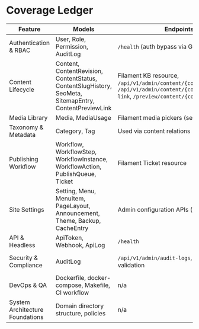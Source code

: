 # Coverage Ledger

| Feature | Models | Endpoints | Tests |
| --- | --- | --- | --- |
| Authentication & RBAC | User, Role, Permission, AuditLog | `/health` (auth bypass via Gate) | `RbacPolicyTest`, `AuthPermissionTest`, `HealthCheckTest` |
| Content Lifecycle | Content, ContentRevision, ContentStatus, ContentSlugHistory, SeoMeta, SitemapEntry, ContentPreviewLink | Filament KB resource, `/api/v1/admin/content/{content}/autosave`, `/api/v1/admin/content/{content}/preview-link`, `/preview/content/{content}/{token}` | `KnowledgeBaseCrudTest`, `TenancyScopeTest`, `ContentAutoSaveTest`, `ContentPreviewTest` |
| Media Library | Media, MediaUsage | Filament media pickers (service layer) | `FactoryTest` |
| Taxonomy & Metadata | Category, Tag | Used via content relations | `FactoryTest`, `TenancyScopeTest` |
| Publishing Workflow | Workflow, WorkflowStep, WorkflowInstance, WorkflowAction, PublishQueue, Ticket | Filament Ticket resource | `TicketCrudTest`, `RbacPolicyTest` |
| Site Settings | Setting, Menu, MenuItem, PageLayout, Announcement, Theme, Backup, CacheEntry | Admin configuration APIs (seeder) | `FactoryTest` |
| API & Headless | ApiToken, Webhook, ApiLog | `/health` | `HealthCheckTest` |
| Security & Compliance | AuditLog | `/api/v1/admin/audit-logs`, `/health` validation | `HealthCheckTest`, `AuthPermissionTest`, `AuditLogTest` |
| DevOps & QA | Dockerfile, docker-compose, Makefile, CI workflow | n/a | CI workflow |
| System Architecture Foundations | Domain directory structure, policies | n/a | All tests exercising policies |
